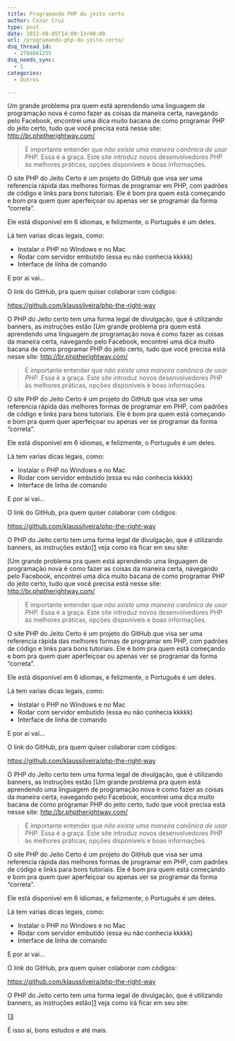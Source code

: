 ```yaml
---
title: Programando PHP do jeito certo
author: Cezar Cruz
type: post
date: 2013-08-05T14:09:13+00:00
url: /programando-php-do-jeito-certo/
dsq_thread_id:
  - 2784661255
dsq_needs_sync:
  - 1
categories:
  - Outros

---
```

Um grande problema pra quem está aprendendo uma linguagem de programação nova é como fazer as coisas da maneira certa, navegando pelo Facebook, encontrei uma dica muito bacana de como programar PHP do jeito certo, tudo que você precisa está nesse site: <http://br.phptherightway.com/>

> É importante entender que _não existe uma maneira canônica de usar PHP_. Essa é a graça. Este site introduz novos desenvolvedores PHP às melhores práticas, opções disponíveis e boas informações.

O site PHP do Jeito Certo é um projeto do GitHub que visa ser uma referencia rápida das melhores formas de programar em PHP, com padrões de código e links para bons tutoriais. Ele é bom pra quem está começando e bom pra quem quer aperfeiçoar ou apenas ver se programar da forma &#8220;correta&#8221;.

Ele está disponível em 6 idiomas, e felizmente, o Português é um deles.

Lá tem varias dicas legais, como:

  * Instalar o PHP no Windows e no Mac
  * Rodar com servidor embutido (essa eu não conhecia kkkkk)
  * Interface de linha de comando

E por ai vai&#8230;

O link do GitHub, pra quem quiser colaborar com códigos:

<https://github.com/klaussilveira/php-the-right-way>

O PHP do Jeito certo tem uma forma legal de divulgação, que é utilizando banners, as instruções estão [Um grande problema pra quem está aprendendo uma linguagem de programação nova é como fazer as coisas da maneira certa, navegando pelo Facebook, encontrei uma dica muito bacana de como programar PHP do jeito certo, tudo que você precisa está nesse site: <http://br.phptherightway.com/>

> É importante entender que _não existe uma maneira canônica de usar PHP_. Essa é a graça. Este site introduz novos desenvolvedores PHP às melhores práticas, opções disponíveis e boas informações.

O site PHP do Jeito Certo é um projeto do GitHub que visa ser uma referencia rápida das melhores formas de programar em PHP, com padrões de código e links para bons tutoriais. Ele é bom pra quem está começando e bom pra quem quer aperfeiçoar ou apenas ver se programar da forma &#8220;correta&#8221;.

Ele está disponível em 6 idiomas, e felizmente, o Português é um deles.

Lá tem varias dicas legais, como:

  * Instalar o PHP no Windows e no Mac
  * Rodar com servidor embutido (essa eu não conhecia kkkkk)
  * Interface de linha de comando

E por ai vai&#8230;

O link do GitHub, pra quem quiser colaborar com códigos:

<https://github.com/klaussilveira/php-the-right-way>

O PHP do Jeito certo tem uma forma legal de divulgação, que é utilizando banners, as instruções estão][1] veja como irá ficar em seu site:

[Um grande problema pra quem está aprendendo uma linguagem de programação nova é como fazer as coisas da maneira certa, navegando pelo Facebook, encontrei uma dica muito bacana de como programar PHP do jeito certo, tudo que você precisa está nesse site: <http://br.phptherightway.com/>

> É importante entender que _não existe uma maneira canônica de usar PHP_. Essa é a graça. Este site introduz novos desenvolvedores PHP às melhores práticas, opções disponíveis e boas informações.

O site PHP do Jeito Certo é um projeto do GitHub que visa ser uma referencia rápida das melhores formas de programar em PHP, com padrões de código e links para bons tutoriais. Ele é bom pra quem está começando e bom pra quem quer aperfeiçoar ou apenas ver se programar da forma &#8220;correta&#8221;.

Ele está disponível em 6 idiomas, e felizmente, o Português é um deles.

Lá tem varias dicas legais, como:

  * Instalar o PHP no Windows e no Mac
  * Rodar com servidor embutido (essa eu não conhecia kkkkk)
  * Interface de linha de comando

E por ai vai&#8230;

O link do GitHub, pra quem quiser colaborar com códigos:

<https://github.com/klaussilveira/php-the-right-way>

O PHP do Jeito certo tem uma forma legal de divulgação, que é utilizando banners, as instruções estão [Um grande problema pra quem está aprendendo uma linguagem de programação nova é como fazer as coisas da maneira certa, navegando pelo Facebook, encontrei uma dica muito bacana de como programar PHP do jeito certo, tudo que você precisa está nesse site: <http://br.phptherightway.com/>

> É importante entender que _não existe uma maneira canônica de usar PHP_. Essa é a graça. Este site introduz novos desenvolvedores PHP às melhores práticas, opções disponíveis e boas informações.

O site PHP do Jeito Certo é um projeto do GitHub que visa ser uma referencia rápida das melhores formas de programar em PHP, com padrões de código e links para bons tutoriais. Ele é bom pra quem está começando e bom pra quem quer aperfeiçoar ou apenas ver se programar da forma &#8220;correta&#8221;.

Ele está disponível em 6 idiomas, e felizmente, o Português é um deles.

Lá tem varias dicas legais, como:

  * Instalar o PHP no Windows e no Mac
  * Rodar com servidor embutido (essa eu não conhecia kkkkk)
  * Interface de linha de comando

E por ai vai&#8230;

O link do GitHub, pra quem quiser colaborar com códigos:

<https://github.com/klaussilveira/php-the-right-way>

O PHP do Jeito certo tem uma forma legal de divulgação, que é utilizando banners, as instruções estão][1] veja como irá ficar em seu site:

][3] 

É isso ai, bons estudos e até mais.

 [1]: http://br.phptherightway.com/banners.html
 [2]: http://www.phptherightway.com/images/banners/leaderboard-728x90.png
 [3]: http://br.phptherightway.com